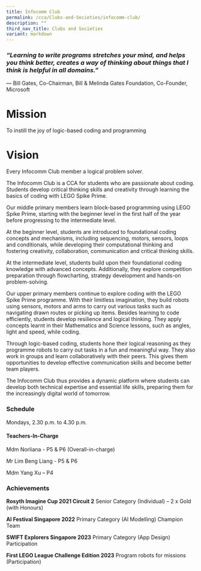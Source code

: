 ```yaml
---
title: Infocomm Club
permalink: /cca/Clubs-and-Societies/infocomm-club/
description: ""
third_nav_title: Clubs and Societies
variant: markdown
---
```


### *“Learning to write programs stretches your mind, and helps you think better, creates a way of thinking about things that I think is helpful in all domains.”*

 —	Bill Gates, Co-Chairman, Bill & Melinda Gates Foundation, Co-Founder, Microsoft

# **Mission**

To instill the joy of logic-based coding and programming

# **Vision**

Every Infocomm Club member a logical problem solver. 

The Infocomm Club is a CCA for students who are passionate about coding. Students develop critical thinking skills and creativity through learning the basics of coding with LEGO Spike Prime.

Our middle primary members learn block-based programming using LEGO Spike Prime, starting with the beginner level in the first half of the year before progressing to the intermediate level.

At the beginner level, students are introduced to foundational coding concepts and mechanisms, including sequencing, motors, sensors, loops and conditionals, while developing their computational thinking and fostering creativity, collaboration, communication and critical thinking skills.

At the intermediate level, students build upon their foundational coding knowledge with advanced concepts. Additionally, they explore competition preparation through flowcharting, strategy development and hands-on problem-solving.

Our upper primary members continue to explore coding with the LEGO Spike Prime programme. With their limitless imagination, they build robots using sensors, motors and arms to carry out various tasks such as navigating drawn routes or picking up items. Besides learning to code efficiently, students develop resilience and logical thinking. They apply concepts learnt in their Mathematics and Science lessons, such as angles, light and speed, while coding.

Through logic-based coding, students hone their logical reasoning as they programme robots to carry out tasks in a fun and meaningful way. They also work in groups and learn collaboratively with their peers. This gives them opportunities to develop effective communication skills and become better team players.

The Infocomm Club thus provides a dynamic platform where students can develop both technical expertise and essential life skills, preparing them for the increasingly digital world of tomorrow.


### Schedule

Mondays, 2.30 p.m. to 4.30 p.m.

#### Teachers-In-Charge

Mdm Norliana - P5 & P6 (Overall-in-charge)

Mr Lim Beng Liang - P5 & P6

Mdm Yang Xu – P4

### Achievements

**Rosyth Imagine Cup 2021 Circuit 2**
Senior Category (Individual) – 2 x Gold (with Honours)

**AI Festival Singapore 2022**
Primary Category (AI Modelling) Champion Team

**SWIFT Explorers Singapore 2023**
Primary Category (App Design) Participation

**First LEGO League Challenge Edition 2023**
Program robots for missions (Participation)